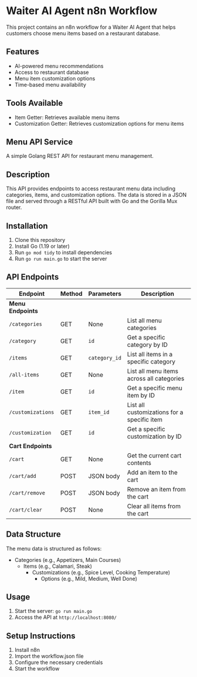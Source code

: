 # Waiter AI Agent n8n Workflow

This project contains an n8n workflow for a Waiter AI Agent that helps customers choose menu items based on a restaurant database.

## Features

- AI-powered menu recommendations
- Access to restaurant database
- Menu item customization options
- Time-based menu availability

## Tools Available

- Item Getter: Retrieves available menu items
- Customization Getter: Retrieves customization options for menu items

## Menu API Service

A simple Golang REST API for restaurant menu management.

## Description

This API provides endpoints to access restaurant menu data including categories, items, and customization options. The data is stored in a JSON file and served through a RESTful API built with Go and the Gorilla Mux router.

## Installation

1. Clone this repository
2. Install Go (1.19 or later)
3. Run `go mod tidy` to install dependencies
4. Run `go run main.go` to start the server

## API Endpoints

| Endpoint | Method | Parameters | Description |
|----------|--------|------------|-------------|
| **Menu Endpoints** |
| `/categories` | GET | None | List all menu categories |
| `/category` | GET | `id` | Get a specific category by ID |
| `/items` | GET | `category_id` | List all items in a specific category |
| `/all-items` | GET | None | List all menu items across all categories |
| `/item` | GET | `id` | Get a specific menu item by ID |
| `/customizations` | GET | `item_id` | List all customizations for a specific item |
| `/customization` | GET | `id` | Get a specific customization by ID |
| **Cart Endpoints** |
| `/cart` | GET | None | Get the current cart contents |
| `/cart/add` | POST | JSON body | Add an item to the cart |
| `/cart/remove` | POST | JSON body | Remove an item from the cart |
| `/cart/clear` | POST | None | Clear all items from the cart |

## Data Structure

The menu data is structured as follows:
- Categories (e.g., Appetizers, Main Courses)
  - Items (e.g., Calamari, Steak)
    - Customizations (e.g., Spice Level, Cooking Temperature)
      - Options (e.g., Mild, Medium, Well Done)

## Usage

1. Start the server: `go run main.go`
2. Access the API at `http://localhost:8080/`

## Setup Instructions

1. Install n8n
2. Import the workflow.json file
3. Configure the necessary credentials
4. Start the workflow
